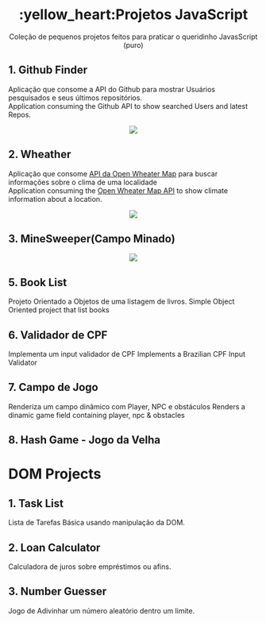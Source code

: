 <h1 align="center"> :yellow_heart:Projetos JavaScript</h1>

<p align="center">Coleção de pequenos projetos feitos para praticar o queridinho JavasScript (puro)</p>

## 1. Github Finder

Aplicação que consome a API do Github para mostrar Usuários pesquisados e seus últimos repositórios.
<br>
Application consuming the Github API to show searched Users and latest Repos.

<div align="center">
  <img src="https://github.com/capelaum/JS-Mini-Projects/blob/master/Github_Finder/github-finder-screenshot.png">
</div>


## 2. Wheather
Aplicação que consome [API da Open Wheater Map](https://openweathermap.org/api) para buscar informações sobre o clima de uma localidade
<br>
Application consuming the [Open Wheater Map API](https://openweathermap.org/api) to show climate information about a location.

<div align="center">
  <img src="https://github.com/capelaum/JS-Mini-Projects/blob/master/Weather-JS/weatherjs/wheather-js-screenshot.png">
</div>

## 3. MineSweeper(Campo Minado)
<div align="center">
  <img src="https://github.com/capelaum/JS-Mini-Projects/blob/master/MineSweeper/minesweeper.png">
</div>

## 5. Book List

Projeto Orientado a Objetos de uma listagem de livros.
Simple Object Oriented project that list books

## 6. Validador de CPF

Implementa um input validador de CPF
Implements a Brazilian CPF Input Validator

## 7. Campo de Jogo

Renderiza um campo dinâmico com Player, NPC e obstáculos
Renders a dinamic game field containing player, npc & obstacles

## 8. Hash Game - Jogo da Velha

# DOM Projects

## 1. Task List

Lista de Tarefas Básica usando manipulação da DOM.

## 2. Loan Calculator

Calculadora de juros sobre empréstimos ou afins.

## 3. Number Guesser

Jogo de Adivinhar um número aleatório dentro um limite.


